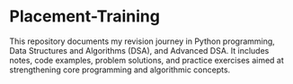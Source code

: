 # Placement-Training
This repository documents my revision journey in Python programming, Data Structures and Algorithms (DSA), and Advanced DSA. It includes notes, code examples, problem solutions, and practice exercises aimed at strengthening core programming and algorithmic concepts.
